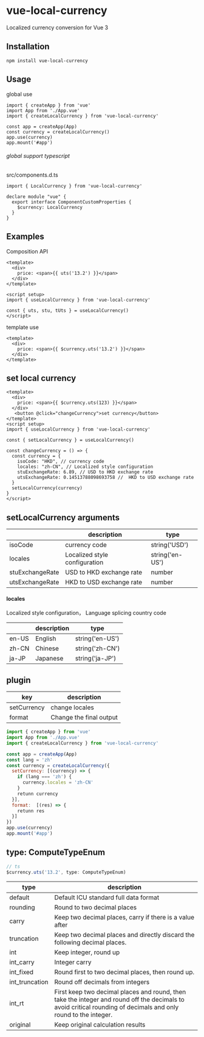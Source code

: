 
# vue-local-currency
Localized currency conversion for Vue 3

## Installation
```
npm install vue-local-currency
```

## Usage

global use
```
import { createApp } from 'vue'
import App from './App.vue'
import { createLocalCurrency } from 'vue-local-currency'

const app = createApp(App)
const currency = createLocalCurrency()
app.use(currency)
app.mount('#app')

```

###### global support typescript 

src/components.d.ts
```
import { LocalCurrency } from 'vue-local-currency'

declare module "vue" {
  export interface ComponentCustomProperties {
    $currency: LocalCurrency
  }
}
```
## Examples

Composition API

```vue
<template>
  <div>
    price: <span>{{ uts('13.2') }}</span>
  </div>
</template>

<script setup>
import { useLocalCurrency } from 'vue-local-currency'

const { uts, stu, tUts } = useLocalCurrency()
</script>

```

template use

```vue
<template>
  <div>
    price: <span>{{ $currency.uts('13.2') }}</span>
  </div>
</template>

```

## set local currency

```vue
<template>
  <div>
    price: <span>{{ $currency.uts(123) }}</span>
  </div>
   <button @click="changeCurrency">set currency</button>
</template>
<script setup>
import { useLocalCurrency } from 'vue-local-currency'

const { setLocalCurrency } = useLocalCurrency()

const changeCurrency = () => {
  const currency = {
    isoCode: "HKD", // currency code
    locales: "zh-CN", // Localized style configuration
    stuExchangeRate: 6.89, // USD to HKD exchange rate
    utsExchangeRate: 0.14513788098693758 //  HKD to USD exchange rate
  }
  setLocalCurrency(currency)
}
</script>

```

## setLocalCurrency arguments

|              | description           | type         |
| --------------- | ---------- | ---------- |
| isoCode      | currency code | string('USD') |
| locales | Localized style configuration | string('en-US') |
| stuExchangeRate |  USD to HKD exchange rate | number |
| utsExchangeRate | HKD to USD exchange rate | number |


#### locales

Localized style configuration， Language splicing country code

|              | description           | type         |
| --------------- | ---------- | ---------- |
| en-US | English | string('en-US') |
| zh-CN | Chinese | string('zh-CN') |
| ja-JP | Japanese | string('ja-JP') |

## plugin

|      key        | description           |
| --------------- | ---------- |
| setCurrency | change locales |
| format | Change the final output |


```js
import { createApp } from 'vue'
import App from './App.vue'
import { createLocalCurrency } from 'vue-local-currency'

const app = createApp(App)
const lang = 'zh'
const currency = createLocalCurrency({
  setCurrency: [(currency) => {
    if (lang === 'zh') {
      currency.locales = 'zh-CN'
    }
    retunn currency
  }],
  format:  [(res) => {
    retunn res
  }]
})
app.use(currency)
app.mount('#app')

```

## type: ComputeTypeEnum

```ts
// ts
$currency.uts('13.2', type: ComputeTypeEnum)
```

|      type        | description           |
| --------------- | ---------- |
| default |  Default ICU standard full data format |
| rounding |  Round to two decimal places |
| carry | Keep two decimal places, carry if there is a value after |
| truncation | Keep two decimal places and directly discard the following decimal places. |
| int | Keep integer, round up |
| int_carry | Integer carry |
| int_fixed | Round first to two decimal places, then round up. |
| int_truncation | Round off decimals from integers |
| int_rt | First keep two decimal places and round, then take the integer and round off the decimals to avoid critical rounding of decimals and only round to the integer. |
| original | Keep original calculation results |
